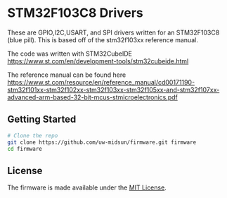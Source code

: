 # STM32F103C8 Drivers
These are GPIO,I2C,USART, and SPI drivers written for an STM32F103C8 (blue pill). This is based off of the stm32f103xx reference manual.

The code was written with STM32CubeIDE \
https://www.st.com/en/development-tools/stm32cubeide.html

The reference manual can be found here \
https://www.st.com/resource/en/reference_manual/cd00171190-stm32f101xx-stm32f102xx-stm32f103xx-stm32f105xx-and-stm32f107xx-advanced-arm-based-32-bit-mcus-stmicroelectronics.pdf

## Getting Started
```bash
# Clone the repo
git clone https://github.com/uw-midsun/firmware.git firmware
cd firmware

```

## License

The firmware is made available under the [MIT License](https://opensource.org/licenses/MIT).
